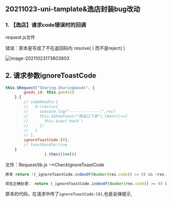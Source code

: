 ## 20211023-uni-tamplate&逸店封装bug改动

### 1. 【逸店】请求code错误时的回调

request.js文件

错误：原本是写成了不在返回码内 resolve( ) 而不是reject( )

![image-20211023173803803](https://i.loli.net/2021/10/23/ikXqRnAy85Tw6Dg.png)

## 2. 请求参数ignoreToastCode

```js
this.$Request("Sharing.SharingGoods", {
        goods_id: this.goodsId
    },{
        // codeHandle:{
        //   0:(res)=>{
        //     console.log("-------------:",res)
        //     this.$ShowToast("商品已下架").then(()=>{
        //       this.$nav('back')
        //     })
        //   }
        // },
        ignoreToastCode:[0],
        // toastHandle:true
    }
                 ).then(()=>())
```

文件：Request/lib.js -->CheckIgnoreToastCode

```js
原本 return !(_ignoreToastCode.indexOf(Number(res.code)) >= 0) && !res.msg

现在正确处理： return (_ignoreToastCode.indexOf(Number(res.code)) >= 0) && res.msg
```

原本的代码，在请求中传了`ignoreToastCode:[0]`,也是会弹提示,